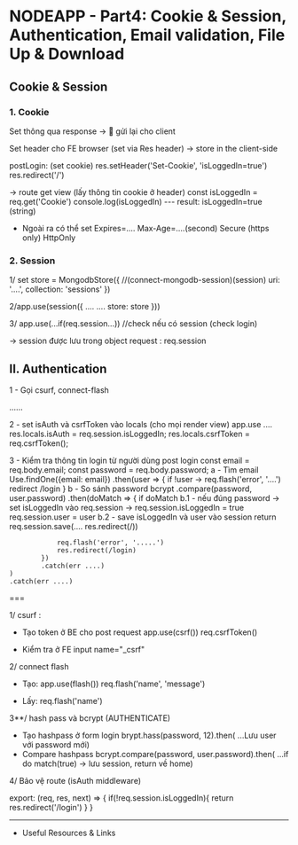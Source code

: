 # NODEAPP - Part4: Cookie & Session, Authentication, Email validation, File Up & Download

## Cookie & Session 

### 1. Cookie

Set thông qua response -> 🚀 gửi lại cho client 

Set header cho FE browser (set via Res header) -> store in the client-side

postLogin: (set cookie)
    res.setHeader('Set-Cookie', 'isLoggedIn=true')
    res.redirect('/')

-> route get view (lấy thông tin cookie ở header)
    const isLoggedIn = req.get('Cookie') 
    console.log(isLoggedIn) 
    ---
    result: isLoggedIn=true (string)

* Ngoài ra có thể set
    Expires=....
    Max-Age=....(second)
    Secure (https only)
    HttpOnly 

### 2. Session

1/ set store = MongodbStore({ //(connect-mongodb-session)(session)
    uri: '....',
    collection: 'sessions'
})

2/app.use(session({
    ....
    ....
    store: store
}))

3/ app.use(...if(req.session...)) //check nếu có session (check login)

-> session được lưu trong object request : req.session 

## II. Authentication 

1 - Gọi csurf, connect-flash 

......

2 - set isAuth và csrfToken vào locals (cho mọi render view)
    app.use .... 
    res.locals.isAuth = req.session.isLoggedIn;
    res.locals.csrfToken = req.csrfToken();

3 - Kiểm tra thông tin login từ người dùng 
post login
    const email = req.body.email;
    const password = req.body.password;
    a - Tìm email 
    Use.findOne({email: email})
    .then(user => {
        if !user -> 
        req.flash('error', '....')
        redirect /login
        }
        b - So sánh password
        bcrypt 
            .compare(password, user.password)
            .then(doMatch => {
                if doMatch 
                    b.1 - nếu đúng password -> set isLoggedIn vào req.session
                    -> req.session.isLoggedIn = true
                        req.session.user = user
                    b.2 - save isLoggedIn và user vào session
                    return req.session.save(.... res.redirect(/))
                
                req.flash('error', '.....')
                res.redirect(/login)
            })
            .catch(err ....)
    )
    .catch(err ....)

===

1/ csurf : 
- Tạo token ở BE cho post request
    app.use(csrf())
    req.csrfToken()

- Kiểm tra ở FE input name="_csrf" 

2/ connect flash
- Tạo:
    app.use(flash())
    req.flash('name', 'message')

- Lấy: req.flash('name')

3**/ hash pass và bcrypt (AUTHENTICATE)
- Tạo hashpass ở form login 
    brypt.hass(password, 12).then( ...Lưu user với password mới)
- Compare hashpass
    bcrypt.compare(password, user.password).then( ...if do match(true) -> lưu session, return về home)

4/ Bảo vệ route (isAuth middleware)

export: (req, res, next) => {
    if(!req.session.isLoggedIn){
        return res.redirect('/login')
    }
}



---------

* Useful Resources & Links



